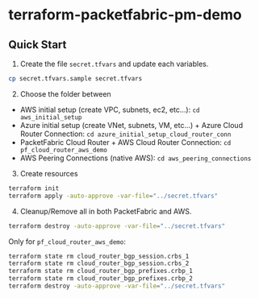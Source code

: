 # terraform-packetfabric-pm-demo


## Quick Start

1. Create the file ``secret.tfvars`` and update each variables.

```sh
cp secret.tfvars.sample secret.tfvars
```

2. Choose the folder between 

- AWS initial setup (create VPC, subnets, ec2, etc...): ``cd aws_initial_setup``
- Azure initial setup (create VNet, subnets, VM, etc...) + Azure Cloud Router Connection: ``cd azure_initial_setup_cloud_router_conn``
- PacketFabric Cloud Router + AWS Cloud Router Connection: ``cd pf_cloud_router_aws_demo``
- AWS Peering Connections (native AWS): ``cd aws_peering_connections``

3. Create resources 
```sh
terraform init
terraform apply -auto-approve -var-file="../secret.tfvars"
```

4. Cleanup/Remove all in both PacketFabric and AWS.

```sh
terraform destroy -auto-approve -var-file="../secret.tfvars"
```

Only for ``pf_cloud_router_aws_demo``:

```sh
terraform state rm cloud_router_bgp_session.crbs_1
terraform state rm cloud_router_bgp_session.crbs_2
terraform state rm cloud_router_bgp_prefixes.crbp_1
terraform state rm cloud_router_bgp_prefixes.crbp_2
terraform destroy -auto-approve -var-file="../secret.tfvars"
```